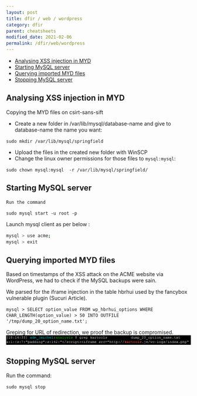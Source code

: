 ```yaml
---
layout: post
title: dfir / web / wordpress
category: dfir
parent: cheatsheets
modified_date: 2021-02-06
permalink: /dfir/web/wordpress
---
```


<!-- vscode-markdown-toc -->
* [Analysing XSS injection in MYD](#AnalysingXSSinjectioninMYD)
* [Starting MySQL server](#StartingMySQLserver)
* [Querying imported MYD files](#QueryingimportedMYDfiles)
* [Stopping MySQL server](#StoppingMySQLserver)

<!-- vscode-markdown-toc-config
	numbering=false
	autoSave=true
	/vscode-markdown-toc-config -->
<!-- /vscode-markdown-toc -->

## <a name='AnalysingXSSinjectioninMYD'></a>Analysing XSS injection in MYD

Copying the MYD files on csirt-sans-sift
 
 - Create a new folder in /var/lib/mysql/database-name and give to database-name the name you want: 
```
sudo mkdir /var/lib/mysql/springfield
```
 - Upload the files in the created new folder with WinSCP
 - Change the linux owner permissions for those files to ```mysql:mysql```: 
```
sudo chown mysql:mysql  -r /var/lib/mysql/springfield/
```

## <a name='StartingMySQLserver'></a>Starting MySQL server

    Run the command 
```
sudo mysql start -u root -p  
```

Launch mysql client as per below :
```sh
mysql > use acme;
mysql > exit
```

## <a name='QueryingimportedMYDfiles'></a>Querying imported MYD files

Based on timestamps of the XSS attack on the ACME website via WordPress, we had to check if the MySQL backups were sain.

We parsed for the iframe injection in the table hbrhui used by the fancybox vulnerable plugin (Sucuri Article).
```
mysql > SELECT option_value FROM wp_hbrhui_options WHERE CHAR_LENGTH(option_value) > 50 INTO OUTFILE '/tmp/dump_20_option_name.txt';
```

Greping for URL of redirection, we proof the backup is compromised.
![XSS in MYD](/assets/images/wordpress-xss-injection.png)

## <a name='StoppingMySQLserver'></a>Stopping MySQL server

Run the command: 
```
sudo mysql stop
```
